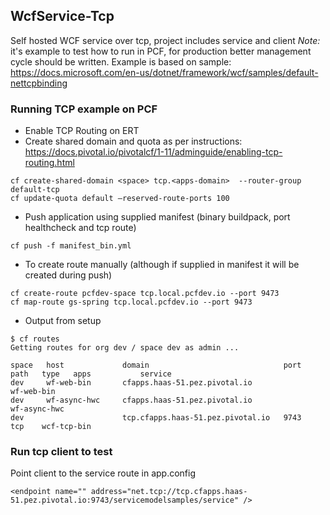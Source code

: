 ## WcfService-Tcp 
Self hosted WCF service over tcp, project includes service and client
_Note:_ it's example to test how to run in PCF, for production better management cycle should be written. 
Example is based on sample:
https://docs.microsoft.com/en-us/dotnet/framework/wcf/samples/default-nettcpbinding

### Running TCP example on PCF
* Enable TCP Routing on ERT
* Create shared domain and quota as per instructions:
https://docs.pivotal.io/pivotalcf/1-11/adminguide/enabling-tcp-routing.html
```
cf create-shared-domain <space> tcp.<apps-domain>  --router-group default-tcp
cf update-quota default —reserved-route-ports 100
```
* Push application using supplied manifest (binary buildpack, port healthcheck and tcp route)
```
cf push -f manifest_bin.yml
```
* To create route manually (although if supplied in manifest it will be created during push)
```
cf create-route pcfdev-space tcp.local.pcfdev.io --port 9473
cf map-route gs-spring tcp.local.pcfdev.io --port 9473
```
* Output from setup
```
$ cf routes
Getting routes for org dev / space dev as admin ...

space   host             domain                              port   path   type   apps           service
dev     wf-web-bin       cfapps.haas-51.pez.pivotal.io                            wf-web-bin
dev     wf-async-hwc     cfapps.haas-51.pez.pivotal.io                            wf-async-hwc
dev                      tcp.cfapps.haas-51.pez.pivotal.io   9743          tcp    wcf-tcp-bin

```

### Run tcp client to test
Point client to the service route in app.config
```
<endpoint name="" address="net.tcp://tcp.cfapps.haas-51.pez.pivotal.io:9743/servicemodelsamples/service" />

```
